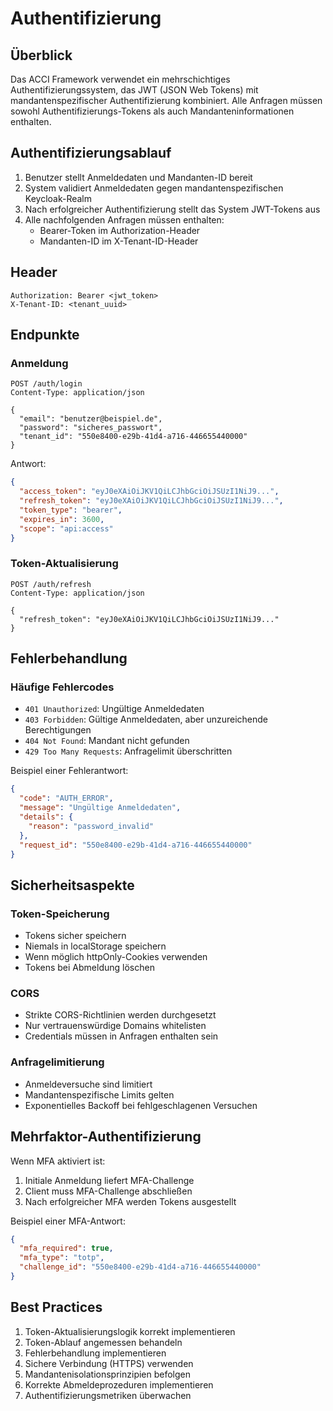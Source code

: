 # Authentifizierung

## Überblick

Das ACCI Framework verwendet ein mehrschichtiges Authentifizierungssystem, das JWT (JSON Web Tokens) mit mandantenspezifischer Authentifizierung kombiniert. Alle Anfragen müssen sowohl Authentifizierungs-Tokens als auch Mandanteninformationen enthalten.

## Authentifizierungsablauf

1. Benutzer stellt Anmeldedaten und Mandanten-ID bereit
2. System validiert Anmeldedaten gegen mandantenspezifischen Keycloak-Realm
3. Nach erfolgreicher Authentifizierung stellt das System JWT-Tokens aus
4. Alle nachfolgenden Anfragen müssen enthalten:
   - Bearer-Token im Authorization-Header
   - Mandanten-ID im X-Tenant-ID-Header

## Header

```http
Authorization: Bearer <jwt_token>
X-Tenant-ID: <tenant_uuid>
```

## Endpunkte

### Anmeldung

```http
POST /auth/login
Content-Type: application/json

{
  "email": "benutzer@beispiel.de",
  "password": "sicheres_passwort",
  "tenant_id": "550e8400-e29b-41d4-a716-446655440000"
}
```

Antwort:
```json
{
  "access_token": "eyJ0eXAiOiJKV1QiLCJhbGciOiJSUzI1NiJ9...",
  "refresh_token": "eyJ0eXAiOiJKV1QiLCJhbGciOiJSUzI1NiJ9...",
  "token_type": "bearer",
  "expires_in": 3600,
  "scope": "api:access"
}
```

### Token-Aktualisierung

```http
POST /auth/refresh
Content-Type: application/json

{
  "refresh_token": "eyJ0eXAiOiJKV1QiLCJhbGciOiJSUzI1NiJ9..."
}
```

## Fehlerbehandlung

### Häufige Fehlercodes

- `401 Unauthorized`: Ungültige Anmeldedaten
- `403 Forbidden`: Gültige Anmeldedaten, aber unzureichende Berechtigungen
- `404 Not Found`: Mandant nicht gefunden
- `429 Too Many Requests`: Anfragelimit überschritten

Beispiel einer Fehlerantwort:
```json
{
  "code": "AUTH_ERROR",
  "message": "Ungültige Anmeldedaten",
  "details": {
    "reason": "password_invalid"
  },
  "request_id": "550e8400-e29b-41d4-a716-446655440000"
}
```

## Sicherheitsaspekte

### Token-Speicherung
- Tokens sicher speichern
- Niemals in localStorage speichern
- Wenn möglich httpOnly-Cookies verwenden
- Tokens bei Abmeldung löschen

### CORS
- Strikte CORS-Richtlinien werden durchgesetzt
- Nur vertrauenswürdige Domains whitelisten
- Credentials müssen in Anfragen enthalten sein

### Anfragelimitierung
- Anmeldeversuche sind limitiert
- Mandantenspezifische Limits gelten
- Exponentielles Backoff bei fehlgeschlagenen Versuchen

## Mehrfaktor-Authentifizierung

Wenn MFA aktiviert ist:

1. Initiale Anmeldung liefert MFA-Challenge
2. Client muss MFA-Challenge abschließen
3. Nach erfolgreicher MFA werden Tokens ausgestellt

Beispiel einer MFA-Antwort:
```json
{
  "mfa_required": true,
  "mfa_type": "totp",
  "challenge_id": "550e8400-e29b-41d4-a716-446655440000"
}
```

## Best Practices

1. Token-Aktualisierungslogik korrekt implementieren
2. Token-Ablauf angemessen behandeln
3. Fehlerbehandlung implementieren
4. Sichere Verbindung (HTTPS) verwenden
5. Mandantenisolationsprinzipien befolgen
6. Korrekte Abmeldeprozeduren implementieren
7. Authentifizierungsmetriken überwachen 